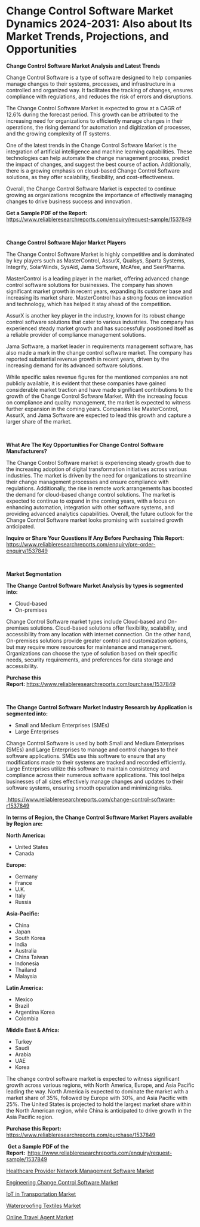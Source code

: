 <p><h1>Change Control Software Market Dynamics 2024-2031: Also about Its Market Trends, Projections, and Opportunities</h1></p><p><strong>Change Control Software Market Analysis and Latest Trends</strong></p>
<p><p>Change Control Software is a type of software designed to help companies manage changes to their systems, processes, and infrastructure in a controlled and organized way. It facilitates the tracking of changes, ensures compliance with regulations, and reduces the risk of errors and disruptions.</p><p>The Change Control Software Market is expected to grow at a CAGR of 12.6% during the forecast period. This growth can be attributed to the increasing need for organizations to efficiently manage changes in their operations, the rising demand for automation and digitization of processes, and the growing complexity of IT systems.</p><p>One of the latest trends in the Change Control Software Market is the integration of artificial intelligence and machine learning capabilities. These technologies can help automate the change management process, predict the impact of changes, and suggest the best course of action. Additionally, there is a growing emphasis on cloud-based Change Control Software solutions, as they offer scalability, flexibility, and cost-effectiveness.</p><p>Overall, the Change Control Software Market is expected to continue growing as organizations recognize the importance of effectively managing changes to drive business success and innovation.</p></p>
<p><strong>Get a Sample PDF of the Report:&nbsp;</strong> <a href="https://www.reliableresearchreports.com/enquiry/request-sample/1537849">https://www.reliableresearchreports.com/enquiry/request-sample/1537849</a></p>
<p>&nbsp;</p>
<p><strong>Change Control Software Major Market Players</strong></p>
<p><p>The Change Control Software Market is highly competitive and is dominated by key players such as MasterControl, AssurX, Qualsys, Sparta Systems, Integrify, SolarWinds, SysAid, Jama Software, McAfee, and SeerPharma.</p><p>MasterControl is a leading player in the market, offering advanced change control software solutions for businesses. The company has shown significant market growth in recent years, expanding its customer base and increasing its market share. MasterControl has a strong focus on innovation and technology, which has helped it stay ahead of the competition.</p><p>AssurX is another key player in the industry, known for its robust change control software solutions that cater to various industries. The company has experienced steady market growth and has successfully positioned itself as a reliable provider of compliance management solutions.</p><p>Jama Software, a market leader in requirements management software, has also made a mark in the change control software market. The company has reported substantial revenue growth in recent years, driven by the increasing demand for its advanced software solutions.</p><p>While specific sales revenue figures for the mentioned companies are not publicly available, it is evident that these companies have gained considerable market traction and have made significant contributions to the growth of the Change Control Software Market. With the increasing focus on compliance and quality management, the market is expected to witness further expansion in the coming years. Companies like MasterControl, AssurX, and Jama Software are expected to lead this growth and capture a larger share of the market.</p></p>
<p>&nbsp;</p>
<p><strong>What Are The Key Opportunities For Change Control Software Manufacturers?</strong></p>
<p><p>The Change Control Software market is experiencing steady growth due to the increasing adoption of digital transformation initiatives across various industries. The market is driven by the need for organizations to streamline their change management processes and ensure compliance with regulations. Additionally, the rise in remote work arrangements has boosted the demand for cloud-based change control solutions. The market is expected to continue to expand in the coming years, with a focus on enhancing automation, integration with other software systems, and providing advanced analytics capabilities. Overall, the future outlook for the Change Control Software market looks promising with sustained growth anticipated.</p></p>
<p><strong>Inquire or Share Your Questions If Any Before Purchasing This Report:</strong> <a href="https://www.reliableresearchreports.com/enquiry/pre-order-enquiry/1537849">https://www.reliableresearchreports.com/enquiry/pre-order-enquiry/1537849</a></p>
<p>&nbsp;</p>
<p><strong>Market Segmentation</strong></p>
<p><strong>The Change Control Software Market Analysis by types is segmented into:</strong></p>
<p><ul><li>Cloud-based</li><li>On-premises</li></ul></p>
<p><p>Change Control Software market types include Cloud-based and On-premises solutions. Cloud-based solutions offer flexibility, scalability, and accessibility from any location with internet connection. On the other hand, On-premises solutions provide greater control and customization options, but may require more resources for maintenance and management. Organizations can choose the type of solution based on their specific needs, security requirements, and preferences for data storage and accessibility.</p></p>
<p><strong>Purchase this Report:&nbsp;</strong><a href="https://www.reliableresearchreports.com/purchase/1537849">https://www.reliableresearchreports.com/purchase/1537849</a></p>
<p>&nbsp;</p>
<p><strong>The Change Control Software Market Industry Research by Application is segmented into:</strong></p>
<p><ul><li>Small and Medium Enterprises (SMEs)</li><li>Large Enterprises</li></ul></p>
<p><p>Change Control Software is used by both Small and Medium Enterprises (SMEs) and Large Enterprises to manage and control changes to their software applications. SMEs use this software to ensure that any modifications made to their systems are tracked and recorded efficiently. Large Enterprises utilize this software to maintain consistency and compliance across their numerous software applications. This tool helps businesses of all sizes effectively manage changes and updates to their software systems, ensuring smooth operation and minimizing risks.</p></p>
<p><a href="https://www.reliableresearchreports.com/change-control-software-r1537849">&nbsp;https://www.reliableresearchreports.com/change-control-software-r1537849</a></p>
<p><strong>In terms of Region, the Change Control Software Market Players available by Region are:</strong></p>
<p>
    <p> <strong> North America: </strong>
        <ul>
            <li>United States</li>
            <li>Canada</li>
        </ul>
        </p> 
    <p> <strong> Europe: </strong>
        <ul>
            <li>Germany</li>
            <li>France</li>
            <li>U.K.</li>
            <li>Italy</li>
            <li>Russia</li>
        </ul>
        </p> 
    <p> <strong> Asia-Pacific: </strong>
        <ul>
            <li>China</li>
            <li>Japan</li>
            <li>South Korea</li>
            <li>India</li>
            <li>Australia</li>
            <li>China Taiwan</li>
            <li>Indonesia</li>
            <li>Thailand</li>
            <li>Malaysia</li>
        </ul>
        </p> 
    <p> <strong> Latin America: </strong>
        <ul>
            <li>Mexico</li>
            <li>Brazil</li>
            <li>Argentina Korea</li>
            <li>Colombia</li>
        </ul>
        </p> 
    <p> <strong> Middle East & Africa: </strong>
        <ul>
            <li>Turkey</li>
            <li>Saudi</li>
            <li>Arabia</li>
            <li>UAE</li>
            <li>Korea</li>
        </ul>
    </p>
    </p>
<p><p>The change control software market is expected to witness significant growth across various regions, with North America, Europe, and Asia Pacific leading the way. North America is expected to dominate the market with a market share of 35%, followed by Europe with 30%, and Asia Pacific with 25%. The United States is projected to hold the largest market share within the North American region, while China is anticipated to drive growth in the Asia Pacific region.</p></p>
<p><strong>Purchase this Report: </strong><a href="https://www.reliableresearchreports.com/purchase/1537849">https://www.reliableresearchreports.com/purchase/1537849</a></p>
<p>&nbsp;<strong>Get a Sample PDF of the Report:&nbsp;&nbsp;</strong><a href="https://www.reliableresearchreports.com/enquiry/request-sample/1537849">https://www.reliableresearchreports.com/enquiry/request-sample/1537849</a></p>
<p><strong></strong></p>
<p><p><a href="https://github.com/NorbertYates/Market-Research-Report-List-6/blob/main/healthcare-provider-network-management-software-market.md">Healthcare Provider Network Management Software Market</a></p><p><a href="https://www.linkedin.com/pulse/engineering-change-control-software-market-size-share-g7yjc">Engineering Change Control Software Market</a></p><p><a href="https://www.linkedin.com/pulse/iot-transportation-market-industry-trends-forecast-period-from-6zmmc">IoT in Transportation Market</a></p><p><a href="https://medium.com/@max.sanderson5645/waterproofing-textiles-market-outlook-and-forecast-from-2024-to-2031-09ac0d5a2a74">Waterproofing Textiles Market</a></p><p><a href="https://github.com/prosalinda88/Market-Research-Report-List-5/blob/main/online-travel-agent-market.md">Online Travel Agent Market</a></p></p>